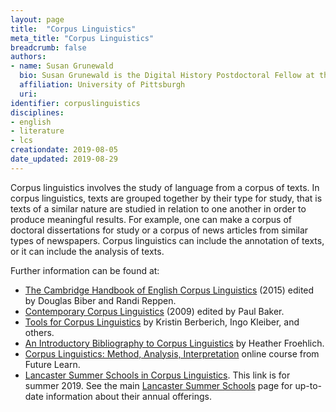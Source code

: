 ```yaml
---
layout: page
title:  "Corpus Linguistics"
meta_title: "Corpus Linguistics"
breadcrumb: false
authors:
- name: Susan Grunewald
  bio: Susan Grunewald is the Digital History Postdoctoral Fellow at the University of Pittsburgh’s World History Center. She received her PhD from Carnegie Mellon University, where she was a two-time A.W. Mellon Fellow in Digital Humanities. Her research focuses on Soviet history, particularly German prisoners of war in the USSR during and after the Second World War.
  affiliation: University of Pittsburgh
  uri:
identifier: corpuslinguistics
disciplines:
- english
- literature
- lcs
creationdate: 2019-08-05
date_updated: 2019-08-29
---
```


Corpus linguistics involves the study of language from a corpus of texts. In corpus linguistics, texts are grouped together by their type for study, that is texts of a similar nature are studied in relation to one another in order to produce meaningful results. For example, one can make a corpus of doctoral dissertations for study or a corpus of news articles from similar types of newspapers. Corpus linguistics can include the annotation of texts, or it can include the analysis of texts.

Further information can be found at:
 -  [The Cambridge Handbook of English Corpus Linguistics](https://books.google.com/books?id=0b8yCgAAQBAJ&printsec=frontcover&dq=corpus+linguistics&hl=en&sa=X&ved=0ahUKEwjE9LXSxuzjAhVvUt8KHXKRCxUQ6AEIKjAA#v=onepage&q=corpus%20linguistics&f=false) (2015) edited by Douglas Biber and Randi Reppen.
 -  [Contemporary Corpus Linguistics](https://books.google.com/books?id=iPqzKNbZZlAC&printsec=frontcover&dq=corpus+linguistics&hl=en&sa=X&ved=0ahUKEwjE9LXSxuzjAhVvUt8KHXKRCxUQ6AEINDAC#v=onepage&q=corpus%20linguistics&f=false) (2009) edited by Paul Baker.
 -  [Tools for Corpus Linguistics](https://corpus-analysis.com/?fbclid=IwAR1hk8eEh-ei8E8JTzwvp5k6t1AWQF2PvdbuBdw6nyU7VmpXLNMhYqIma_Y) by Kristin Berberich, Ingo Kleiber, and others.
 -  [An Introductory Bibliography to Corpus Linguistics](https://hfroehli.ch/2014/05/11/intro-bibliography-corpus-linguistics/) by Heather Froehlich.
 -  [Corpus Linguistics: Method, Analysis, Interpretation](https://www.futurelearn.com/courses/corpus-linguistics) online course from Future Learn.
 -  [Lancaster Summer Schools in Corpus Linguistics](http://wp.lancs.ac.uk/corpussummerschools/). This link is for summer 2019. See the main [Lancaster Summer Schools](http://ucrel.lancs.ac.uk/summerschool/) page for up-to-date information about their annual offerings. 
